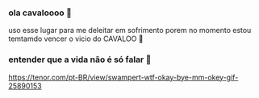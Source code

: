 ### ola cavaloooo  🐎
uso esse lugar para me deleitar em sofrimento
porem no momento estou temtamdo  vencer o vicio do CAVALOO 🐴
###  entender que a vida não é só falar 🐴

![]()https://tenor.com/pt-BR/view/swampert-wtf-okay-bye-mm-okey-gif-25890153
